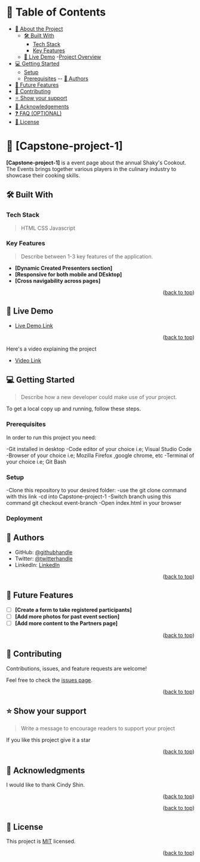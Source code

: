 <a name="readme-top"></a>

<!--
HOW TO USE:
This is an example of how you may give instructions on setting up your project locally.

Modify this file to match your project and remove sections that don't apply.

REQUIRED SECTIONS:
- Table of Contents
- About the Project
  - Built With
  - Live Demo
- Getting Started
- Authors
- Future Features
- Contributing
- Show your support
- Acknowledgements
- License

OPTIONAL SECTIONS:
- FAQ


<div align="center">
  <img src="./images/Shakys-logo.jpeg" alt="logo" width="140"  height="auto" />
  <br/>

  <h3><b>Microverse README Template</b></h3>

</div>

<!-- TABLE OF CONTENTS -->

# 📗 Table of Contents

- [📖 About the Project](#about-project)
  - [🛠 Built With](#built-with)
    - [Tech Stack](#tech-stack)
    - [Key Features](#key-features)
  - [🚀 Live Demo](#live-demo)
  -[Project Overview](#overview)
- [💻 Getting Started](#getting-started)
  - [Setup](#setup)
  - [Prerequisites](#prerequisites)
  -- [👥 Authors](#authors)
- [🔭 Future Features](#future-features)
- [🤝 Contributing](#contributing)
- [⭐️ Show your support](#support)
- [🙏 Acknowledgements](#acknowledgements)
- [❓ FAQ (OPTIONAL)](#faq)
- [📝 License](#license)

<!-- PROJECT DESCRIPTION -->

# 📖 [Capstone-project-1] <a name="My first capstone project"></a>


**[Capstone-project-1]** is a event page about the annual Shaky's Cookout. The Events brings together various players in the culinary industry to showcase their cooking skills. 

## 🛠 Built With <a name="built-with"></a>

### Tech Stack <a name="tech-stack"></a>

> HTML
> CSS
> Javascript

<!-- Features -->

### Key Features <a name="key-features"></a>

> Describe between 1-3 key features of the application.

- **[Dynamic Created Presenters section]**
- **[Responsive for both mobile and DEsktop]**
- **[Cross navigability across pages]**

<p align="right">(<a href="#readme-top">back to top</a>)</p>

<!-- LIVE DEMO -->

## 🚀 Live Demo <a name="live-demo"></a>


- [Live Demo Link](https://tjay1760.github.io/Capstone-project-1/)

<p align="right">(<a href="#readme-top">back to top</a>)</p>


<!-- PROJECT OVERVIEW -->
<a name="overview"></a>

Here's a video explaining the project

- [Video Link](https://www.loom.com/share/ea75d89b298844b3a8657f4d9e6ed5f8)

<!-- GETTING STARTED -->

## 💻 Getting Started <a name="getting-started"></a>

> Describe how a new developer could make use of your project.

To get a local copy up and running, follow these steps.

### Prerequisites

In order to run this project you need:


-Git installed in desktop
-Code editor of your choice i.e; Visual Studio Code
-Browser of your choice i.e; Mozilla Firefox ,google chrome, etc
-Terminal of your choice i.e; Git Bash

### Setup

-Clone this repository to your desired folder:
-use the git clone command with this link
-cd into Capstone-project-1
-Switch branch using this command git checkout event-branch
-Open index.html in your browser
### Deployment

<!-- AUTHORS -->

## 👥 Authors <a name="authors"></a>


- GitHub: [@githubhandle](https://github.com/tjay1760)
- Twitter: [@twitterhandle](https://twitter.com)
- LinkedIn: [LinkedIn](https://www.linkedin.com/mwlite/in/john-thiongo-10484347)

<p align="right">(<a href="#readme-top">back to top</a>)</p>

<!-- FUTURE FEATURES -->

## 🔭 Future Features <a name="future-features"></a>

>

- [ ] **[Create a form to take registered participants]**
- [ ] **[Add more photos for past event section]**
- [ ] **[Add more content to the Partners page]**

<p align="right">(<a href="#readme-top">back to top</a>)</p>

<!-- CONTRIBUTING -->

## 🤝 Contributing <a name="contributing"></a>

Contributions, issues, and feature requests are welcome!

Feel free to check the [issues page](../../issues/).

<p align="right">(<a href="#readme-top">back to top</a>)</p>

<!-- SUPPORT -->

## ⭐️ Show your support <a name="support"></a>

> Write a message to encourage readers to support your project

If you like this project give it a star

<p align="right">(<a href="#readme-top">back to top</a>)</p>

<!-- ACKNOWLEDGEMENTS -->

## 🙏 Acknowledgments <a name="acknowledgements"></a>

I would like to thank Cindy Shin.

<p align="right">(<a href="#readme-top">back to top</a>)</p>

<p align="right">(<a href="#readme-top">back to top</a>)</p>

<!-- LICENSE -->

## 📝 License <a name="license"></a>

This project is [MIT](./license) licensed.


<p align="right">(<a href="#readme-top">back to top</a>)</p>
